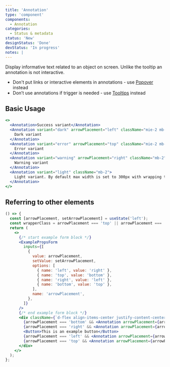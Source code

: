 ```yaml
---
title: 'Annotation'
type: 'component'
components:
  - Annotation
categories:
  - Status & metadata
status: 'New'
designStatus: 'Done'
devStatus: 'In progress'
notes: |
---
```


Display informative text related to an object on screen. Unlike the tooltip an annotation is not interactive.

- Don't put links or interactive elements in annotations - use [Popover](/components/popover) instead
- Don’t use annotations if trigger is needed - use [Tooltips](/components/tooltip) instead

## Basic Usage

```jsx live
<>
  <Annotation>Success variant</Annotation>
  <Annotation variant="dark" arrowPlacement="left" className="mie-2 mb-2">
    Dark variant
  </Annotation>
  <Annotation variant="error" arrowPlacement="top" className="mie-2 mb-2">
    Error variant
  </Annotation>
  <Annotation variant="warning" arrowPlacement="right" className="mb-2">
    Warning variant
  </Annotation>
  <Annotation variant="light" className="mb-2">
    Light variant. By default max width is set to 300px with wrapping text.
  </Annotation>
</>
```

## Referring to other elements

```jsx live
() => {
  const [arrowPlacement, setArrowPlacement] = useState('left');
  const wrapperClass = arrowPlacement === 'top' || arrowPlacement === 'bottom' ? 'flex-column' : '';
  return (
    <>
      {/* start example form block */}
      <ExamplePropsForm
        inputs={[
          {
            value: arrowPlacement,
            setValue: setArrowPlacement,
            options: [
              { name: 'left', value: 'right' },
              { name: 'top', value: 'bottom' },
              { name: 'right', value: 'left' },
              { name: 'bottom', value: 'top' },
            ],
            name: 'arrowPlacement',
          },
        ]}
      />
      {/* end example form block */}
      <div className={`d-flex align-items-center justify-content-center ${wrapperClass}`}>
        {arrowPlacement === 'bottom' && <Annotation arrowPlacement={arrowPlacement}>Annotation on top</Annotation>}
        {arrowPlacement === 'right' && <Annotation arrowPlacement={arrowPlacement}>Annotation on left</Annotation>}
        <Button>This is an example button</Button>
        {arrowPlacement === 'left' && <Annotation arrowPlacement={arrowPlacement}>Annotation on right</Annotation>}
        {arrowPlacement === 'top' && <Annotation arrowPlacement={arrowPlacement}>Annotation on bottom</Annotation>}
      </div>
    </>
  );
};
```
